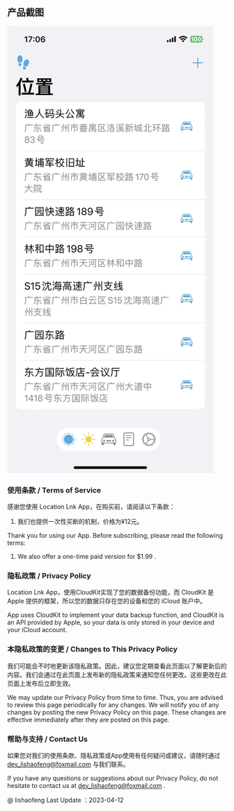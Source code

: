 
## 产品截图
![Image](https://github.com/lishaofeng0903/locationlnk-privacy/blob/main/docs/screenshot1.jpeg?raw=true)

### 使用条款 / Terms of Service
感谢您使用 Location Lnk App，在购买前，请阅读以下条款：
1. 我们也提供一次性买断的机制，价格为¥12元。

Thank you for using our App. Before subscribing, please read the following terms:
1. We also offer a one-time paid version for $1.99 .

### 隐私政策 / Privacy Policy

Location Lnk App，使用CloudKit实现了您的数据备份功能，而 CloudKit 是 Apple 提供的框架，所以您的数据只存在您的设备和您的 iCloud 账户中。

App uses CloudKit to implement your data backup function, and CloudKit is an API provided by Apple, so your data is only stored in your device and your iCloud account.

### 本隐私政策的变更 / Changes to This Privacy Policy

我们可能会不时地更新该隐私政策。因此，建议您定期查看此页面以了解更新后的内容。我们会通过在此页面上发布新的隐私政策来通知您任何更改。这些更改在此页面上发布后立即生效。

We may update our Privacy Policy from time to time. Thus, you are advised to review this page periodically for any changes. We will notify you of any changes by posting the new Privacy Policy on this page. These changes are effective immediately after they are posted on this page.

### 帮助与支持 / Contact Us

如果您对我们的使用条款、隐私政策或App使用有任何疑问或建议，请随时通过 dev_lishaofeng@foxmail.com 与我们联系。

If you have any questions or suggestions about our Privacy Policy, do not hesitate to contact us at dev_lishaofeng@foxmail.com .



@ lishaofeng Last Update ：2023-04-12

